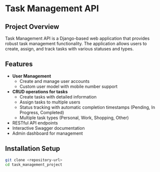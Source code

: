 # Task Management API

## Project Overview
Task Management API is a Django-based web application that provides robust task management functionality. The application allows users to create, assign, and track tasks with various statuses and types.

## Features

- **User Management**
  - Create and manage user accounts
  - Custom user model with mobile number support
- **CRUD operations for tasks**
  - Create tasks with detailed information
  - Assign tasks to multiple users
  - Status tracking with automatic completion timestamps (Pending, In Progress, Completed)
  - Multiple task types (Personal, Work, Shopping, Other)
- RESTful API endpoints
- Interactive Swagger documentation
- Admin dashboard for management

## Installation Setup
```bash
git clone <repository-url>
cd task_management_project
```
